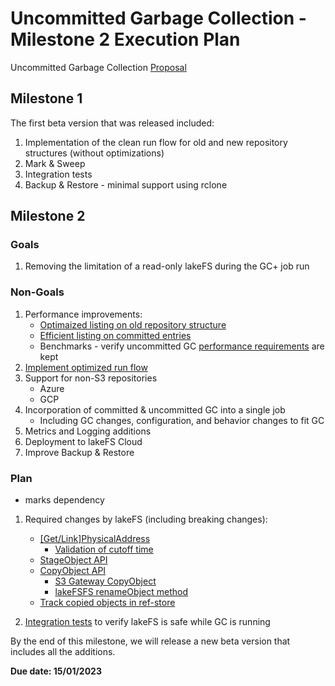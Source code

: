 # Uncommitted Garbage Collection - Milestone 2 Execution Plan

Uncommitted Garbage Collection [Proposal](https://github.com/treeverse/lakeFS/blob/master/design/accepted/gc_plus/uncommitted-gc.md)

## Milestone 1

The first beta version that was released included:
1. Implementation of the clean run flow for old and new repository structures (without optimizations)
2. Mark & Sweep
3. Integration tests
4. Backup & Restore - minimal support using rclone

## Milestone 2

### Goals
1. Removing the limitation of a read-only lakeFS during the GC+ job run

### Non-Goals
1. Performance improvements:
   * [Optimaized listing on old repository structure](https://github.com/treeverse/lakeFS/issues/4620)
   * [Efficient listing on committed entries](https://github.com/treeverse/lakeFS/issues/4600)
   * Benchmarks - verify uncommitted GC [performance requirements](https://github.com/treeverse/lakeFS/blob/e316cafe7717bb3203e4018837a41415aa61f74b/design/accepted/gc_plus/uncommitted-gc.md?plain=1#L185) are kept
2. [Implement optimized run flow](https://github.com/treeverse/lakeFS/issues/4489)
3. Support for non-S3 repositories
   * Azure
   * GCP
4. Incorporation of committed & uncommitted GC into a single job
    * Including GC changes, configuration, and behavior changes to fit GC
5. Metrics and Logging additions
6. Deployment to lakeFS Cloud
7. Improve Backup & Restore

### Plan

* marks dependency

1. Required changes by lakeFS (including breaking changes):
    * [[Get/Link]PhysicalAddress](https://github.com/treeverse/lakeFS/issues/4476)
        * [Validation of cutoff time](https://github.com/treeverse/lakeFS/issues/4695)
    * [StageObject API](https://github.com/treeverse/lakeFS/issues/4480)
    * [CopyObject API](https://github.com/treeverse/lakeFS/issues/4477)
        * [S3 Gateway CopyObject](https://github.com/treeverse/lakeFS/issues/4478)
        * [lakeFSFS renameObject method](https://github.com/treeverse/lakeFS/issues/4479)
    * [Track copied objects in ref-store](https://github.com/treeverse/lakeFS/issues/4562)
 
2. [Integration tests](https://github.com/treeverse/lakeFS/issues/4830) to verify lakeFS is safe while GC is running

By the end of this milestone, we will release a new beta version that includes all the additions.

**Due date: 15/01/2023**
